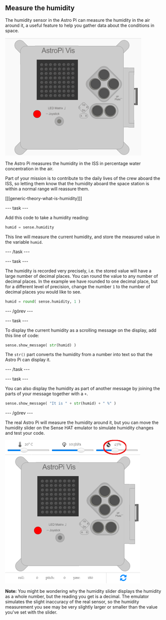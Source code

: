 ## Measure the humidity

The humidity sensor in the Astro Pi can measure the humidity in the air around it, a useful feature to help you gather data about the conditions in space.

![Message about the humidity](images/degrees-message.gif)

The Astro Pi measures the humidity in the ISS in percentage water concentration in the air.

Part of your mission is to contribute to the daily lives of the crew aboard the ISS, so letting them know that the humidity aboard the space station is within a normal range will reassure them.

[[[generic-theory-what-is-humidity]]]

\--- task \---

Add this code to take a humidity reading:

```python
humid = sense.humidity
```

This line will measure the current humidity, and store the measured value in the variable `humid`.

\--- /task \---

\--- task \---

The humidity is recorded very precisely, i.e. the stored value will have a large number of decimal places. You can round the value to any number of decimal places. In the example we have rounded to one decimal place, but for a different level of precision, change the number `1` to the number of decimal places you would like to see.

```python
humid = round( sense.humidity, 1 )
```

\--- /görev \---

\--- task \---

To display the current humidity as a scrolling message on the display, add this line of code:

```python
sense.show_message( str(humid) )
```

The `str()` part converts the humidity from a number into text so that the Astro Pi can display it.

\--- /task \---

\--- task \---

You can also display the humidity as part of another message by joining the parts of your message together with a `+`.

```python
sense.show_message( "It is " + str(humid) + " %" )
```

\--- /görev \---

The real Astro Pi will measure the humidity around it, but you can move the humidity slider on the Sense HAT emulator to simulate humidity changes and test your code.

![Humidity slider](images/humidity-slider.png)

**Note:** You might be wondering why the humidity slider displays the humidity as a whole number, but the reading you get is a decimal. The emulator simulates the slight inaccuracy of the real sensor, so the humidity measurement you see may be very slightly larger or smaller than the value you've set with the slider.